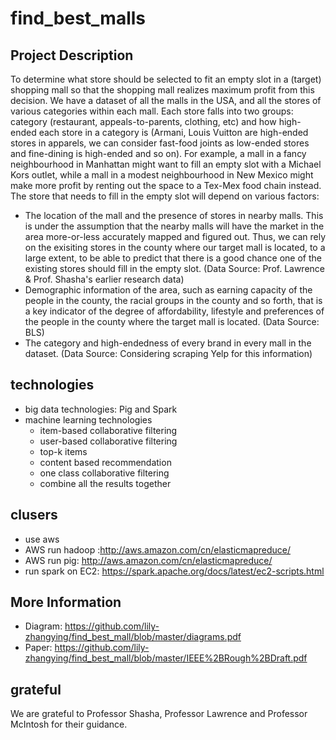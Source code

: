 # find_best_malls

## Project Description

To determine what store should be selected to fit an empty slot in a (target) shopping mall so that the shopping mall realizes maximum profit from this decision. We have a dataset of all the malls in the USA, and all the stores of various categories within each mall. Each store falls into two groups: category (restaurant, appeals-to-parents, clothing, etc) and how high-ended each store in a category is (Armani, Louis Vuitton are high-ended stores in apparels, we can consider fast-food joints as low-ended stores and fine-dining is high-ended and so on). For example, a mall in a fancy neighbourhood in Manhattan might want to fill an empty slot with a Michael Kors outlet, while a mall in a modest neighbourhood in New Mexico might make more profit by renting out the space to a Tex-Mex food chain instead. The store that needs to fill in the empty slot will depend on various factors:
* The location of the mall and the presence of stores in nearby malls. This is under the assumption that the nearby malls will have the market in the area more-or-less accurately mapped and figured out. Thus, we can rely on the exisiting stores in the county where our target mall is located, to a large extent, to be able to predict that there is a good chance one of the existing stores should fill in the empty slot. (Data Source: Prof. Lawrence & Prof. Shasha's earlier research data)
* Demographic information of the area, such as earning capacity of the people in the county, the racial groups in the county and so forth, that is a key indicator of the degree of affordability, lifestyle and preferences of the people in the county where the target mall is located. (Data Source: BLS)
* The category and high-endedness of every brand in every mall in the dataset. (Data Source: Considering scraping Yelp for this information)

## technologies

* big data technologies: Pig and Spark 
* machine learning technologies 
    * item-based collaborative filtering
    * user-based collaborative filtering
    * top-k items
    * content based recommendation 
    * one class collaborative filtering
    * combine all the results together

## clusers
* use aws
* AWS run hadoop :http://aws.amazon.com/cn/elasticmapreduce/
* AWS run pig: http://aws.amazon.com/cn/elasticmapreduce/
* run spark on EC2: https://spark.apache.org/docs/latest/ec2-scripts.html

## More Information
* Diagram: https://github.com/lily-zhangying/find_best_mall/blob/master/diagrams.pdf
* Paper: https://github.com/lily-zhangying/find_best_mall/blob/master/IEEE%2BRough%2BDraft.pdf

## grateful
We are grateful to Professor Shasha, Professor Lawrence and Professor McIntosh for their guidance.
